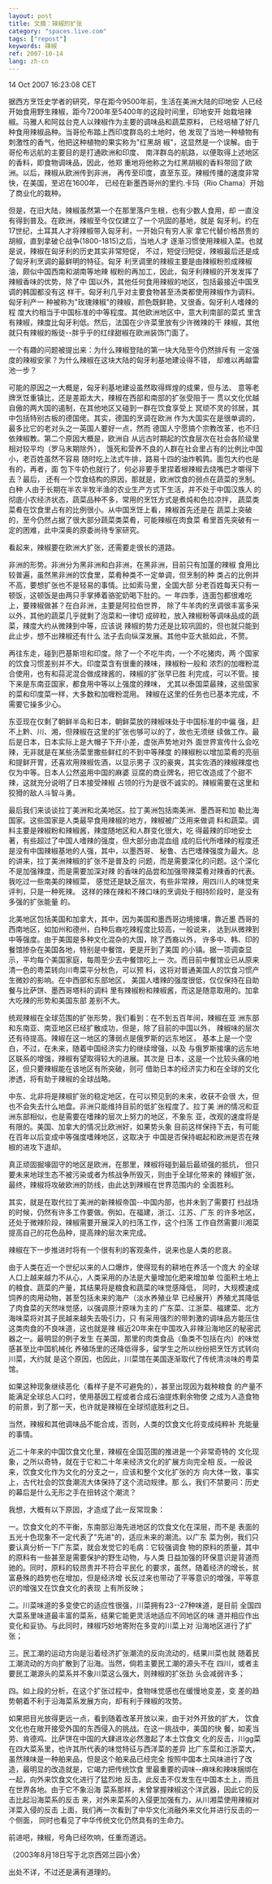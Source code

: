 ```yaml
---
layout: post
title: 文摘：辣椒的扩张
category: "spaces.live.com"
tags: ["repost"]
keywords: 辣椒
ref: 2007-10-14
lang: zh-cn
---
```


14 Oct 2007 16:23:08 CET

据西方烹饪史学者的研究，早在距今9500年前，生活在美洲大陆的印地安
人已经开始食用野生辣椒，距今7200年至5400年的这段时间里，印地安开
始栽培辣椒。马雅人和阿兹台克人以辣椒作为主要的调味品和蔬菜原料，
已经培植了好几种食用辣椒品种。当哥伦布踏上西印度群岛的土地时，他
发现了当地一种植物有刺激性的香气，他把这种植物的果实称为"红黑胡
椒"，这显然是一个误解。由于哥伦布远航的主要目的是打通欧洲和印度、
南洋群岛的航路，以便取得上述地区的香料，即食物调味品，因此，他郑
重地将他称之为红黑胡椒的香料带回了欧洲。以后，辣椒从欧洲传到非洲，
再传至印度，直至东亚。辣椒传播的速度非常快，在美国，至迟在1600年，
已经在新墨西哥州的里约.卡玛（Rio Chama）开始了商业化的栽种。

但是，在旧大陆，辣椒虽然第一个在那里落户生根，也有少数人食用，却
一直没有得到普及。在欧洲，辣椒至今仅仅建立了一个巩固的基地，就是
匈牙利。约在17世纪，土耳其人才将辣椒带入匈牙利，一开始只有穷人家
拿它代替价格昂贵的胡椒，直到拿破仑战争(1800-1815)之后，当地人才
逐渐习惯使用辣椒入菜。也就是说，辣椒在匈牙利的历史其实非常短促，
不过，短促归短促，辣椒最后还是成了匈牙利烹调的最鲜明的特征。匈牙
利烹调里的辣椒主要是由辣椒粉煎成辣椒油，颇似中国西南和湖南等地辣
椒粉的再加工，因此，匈牙利辣椒的开发发挥了辣椒香味的优势，除了中
国以外，其他任何食用辣椒的地区，包括最接近中国烹调的韩国都没有这
样干。匈牙利几乎对主要食物甚至汤类都使用辣椒作为调料。匈牙利产一
种被称为"玫瑰辣椒"的辣椒，颜色既鲜艳，又很香。匈牙利人嗜辣的程
度大约相当于中国标准的中等程度。其他欧洲地区中，意大利南部的菜式
里含有辣椒，辣度比匈牙利低。然后，法国在少许菜里放有少许微辣的干
辣椒，其他就只有辣椒的叛徒--胖乎乎的红绿甜椒在欧洲装饰门面了。

一个有趣的问题被提出来：为什么辣椒登陆的第一块大陆至今仍然排斥有
一定强度的辣椒安家？为什么辣椒在这块大陆的匈牙利基地建设得不错，
却难以再越雷池一步？

可能的原因之一大概是，匈牙利基地建设虽然取得辉煌的成果，但与法、
意等老牌烹饪重镇比，还是差距太大，辣椒在西部和南部的扩张受阻于一
贯以文化优越自傲的两大国的遏制，在其他地区又碰到一群在饮食享受上
冥顽不灵的邻居，其中包括特别古板的德国佬。其实，德国的烹调在欧洲
作为大国实在是很单调的，最多比它的老对头之一英国人要好一点，然而
德国人宁愿搞个宗教改革，也不归依辣椒教。第二个原因大概是，欧洲自
从远古时期起的饮食层次在社会各阶级里相对较平均（罗马末期除外），
饿死和营养不良的人群在社会里占有的比例比中国小，老百姓虽然不容易
随时吃上法式牛排，路易十四的油炸鹌鹑。面包大约也是有的，再者，面
包下牛奶也就行了，何必非要手里捏着根辣椒去烧嘴巴才嚼得下去？最后，
还有一个饮食结构的原因，那就是，欧洲饮食的弱点在蔬菜的烹制。白种
人由于长期在半农半牧半渔的农业生产方式下生活，并不处于中国汉族人
的彻底小农经济状态，蔬菜品种不多，常用的烹饪方式是煮炖和色拉凉拌，
蔬菜类菜肴在饮食里占有的比例很小。从中国烹饪上看，辣椒首先还是在
蔬菜上突破的，至今仍然占据了很大部分蔬菜类菜肴，可能辣椒在肉食菜
肴里首先突破有一定的困难，此中深奥的原委尚待专家研究。

看起来，辣椒要在欧洲大扩张，还需要走很长的道路。

非洲的形势。非洲分为黑非洲和白非洲，在黑非洲，目前只有加蓬的辣椒
食用比较普遍，虽然黑非洲的饮食里，菜肴种类不一定单调，但烹制的种
类占的比例并不高，要想扩张也不是轻易的事情。比如索马里，全国大部
分老百姓每天只有一顿饭，这顿饭是由两只手掌捧着骆驼奶喝下肚的。一
年四季，连面包都很难吃上，要辣椒做甚？在白非洲，主要是阿拉伯世界，
除了牛羊肉的烹调很丰富多采以外，其他的蔬菜几乎就剩了泡菜和一律切
成碎粒，放入辣椒粉等调味品成的蔬菜，辣度大约从微辣到中等，应该说
辣椒的势力还是比较巩固的，但也就只能到此止步，想不出辣椒还有什么
法子去向纵深发展。其他中亚大抵如此，不赘。

再往东走，碰到巴基斯坦和印度。除了一个不吃牛肉，一个不吃猪肉，两
个国家的饮食习惯差别并不大。印度菜含有很重的辣味，辣椒粉一般和
浓烈的加喱粉混合使用，也有和蒜泥混合做成辣酱的，辣椒的扩张早已胜
利完成，可以不管。接下来是东南亚国家，都食用中等以上强度的辣味，
尤其以泰国菜最辣，这些国家的菜和印度菜一样，大多数和加喱粉混用。
辣椒在这里的任务也已基本完成，不需要它操多少心。

东亚现在仅剩了朝鲜半岛和日本，朝鲜菜放的辣椒味处于中国标准的中偏
强，赶不上黔、川、湘，但辣椒在这里的扩张也够可以的了，故也无须继
续做工作。最后是日本，日本实际上是大帽子下开小差，虚张声势地对外
面世界宣传什么会吃辣，无非就是在某些汤菜里撒些鲜红的不到中等辣度
的辣椒粉以增加菜肴的亮丽和提鲜开胃，还喜欢用辣椒佐酒，以显示男子
汉的豪爽，其实佐酒的辣椒辣度也仅为中等。日本人公然盗用中国的麻婆
豆腐的商业牌名，把它改造成了个甜不辣，这就充分说明了日本接受辣椒
占领的行为是很不诚实的。辣椒需要在这里和狡猾的敌人斗智斗勇。

最后我们来谈谈拉丁美洲和北美地区。拉丁美洲包括南美洲、墨西哥和加
勒比海国家。这些国家是人类最早食用辣椒的地方，辣椒被广泛用来做调
料和蔬菜。调料主要是辣椒粉和辣椒酱，辣度随地区和人群变化很大，吃
得最辣的印地安土著，有些超过了中国人嗜辣的强度，但大部分由混血组
成的后代所嗜辣的程度还是没有中国辣椒基地的人强，其中，以墨西哥、
秘鲁、古巴嗜辣强度为最大。总的讲来，拉丁美洲辣椒的扩张不是普及的
问题，而是需要深化的问题。这个深化不是加强辣度，而是需要加深对辣
的香味的品尝和加强带辣菜肴对辣香的代表。我吃过一些南美的辣椒菜，
感觉还是缺乏层次，有些非常辣，用四川人的味觉来评判，只是一种死辣。
这样的辣在辣和不辣口味的烹调处于相持阶段时，是没有多强的扩张能量
的。

北美地区包括美国和加拿大，其中，因为美国和墨西哥边境接壤，靠近墨
西哥的西南地区，如加州和德州，白种后裔吃辣程度比较高，一般说来，
达到从微辣到中等强度。由于美国是多种文化混杂的大国，除了西裔以外，
许多中、韩、印的餐馆掺杂在美国各地，特别是中餐馆，更是开到了美国
的小镇。据一项调查显示，平均每个美国家庭，每周至少去中餐馆吃上一
次。而目前中餐馆业已从原来清一色的粤菜转向川粤菜平分秋色，可以预
料，这将对普通美国人的饮食习惯产生微妙的影响。在中西部和东部地区，
美国人嗜辣的强度很低，仅仅保持在自助餐与比萨饼、墨西哥塔科的调料
里有辣椒粉和辣椒酱，而这是随意取用的。加拿大吃辣的形势和美国东部
差别不大。

统观辣椒在全球范围的扩张形势，我们看到：在不到五百年间，辣椒在亚
洲东部和东南亚、南亚地区已经扩散成功，但是，除了目前的中国以外，
辣椒味的层次还有待提高。辣椒在这一地区的薄弱点是俄罗斯的远东地区，
基本上是一个空白，不过，在未来，随着中国经济实力的继续增强，以及
与俄罗斯接壤的远东地区联系的增强，辣椒有望取得较大的进展。其次是
日本，这是一个比较头痛的地区，但只要辣椒能在该地区有所突破，则可
借助日本的经济实力和在全球的文化渗透，将有助于辣椒的全球战略。

中东、北非将是辣椒扩张的稳定地区，在可以预见到的未来，收获不会很
大，但也不会失去什么地盘。非洲只能维持目前的低扩张程度了。拉丁美
洲的情况和亚洲东部相似，也是需要在嗜辣的层次上努力的地区，不象东
亚，改观的速度将是有限的。美国、加拿大的情况比欧洲好，如果势头象
目前这样保持下去，有可能在百年以后变成中等强度嗜辣地区，这取决于
中国是否保持崛起和欧洲是否在辣椒的进攻下退却。

真正顽固掘壕固守的地区是欧洲，在那里，辣椒将碰到最后最顽强的抵抗，
但只要未来地球生态不被污染或者为核战争所毁灭，则由于全球化带来的
辣椒扩张，最终，辣椒将攻破欧洲的防线，由此达到辣椒在世界范围内的
全面胜利。

其实，就是在取代拉丁美洲的新辣椒帝国--中国内部，也并未到了需要打
扫战场的时候，仍然有许多工作要做。例如，在福建，浙江、江苏、广东
的许多地区，还处于微辣阶段，辣椒需要开展深入的扫荡工作，这个扫荡
工作自然需要川湘菜提高自己的花色品种，提高辣的层次来完成。

辣椒在下一步推进时将有一个很有利的客观条件，说来也是人类的悲哀。

由于人类在近一个世纪以来的人口爆炸，使得现有的耕地在养活一个庞大
的全球人口上越来越力不从心，人类采用的办法是大量增加化肥来增加单
位面积土地上的粮食、蔬菜的产量，其结果将是粮食和蔬菜的味觉感降低，
同时，大规模速成饲养的肉用动物，甚至包括未来的海产（淡水养殖业早
已经展开）养殖尤其降低了肉食菜的天然味觉感，以强调原汁原味为主的
广东菜、江浙菜、福建菜、北方海味菜将对其子民越来越失去吸引力，只
有采用强烈的带刺激的调味品方能压住这类肉食的不良味道，这也就是辣
椒近20年来在中国攻入非辣沿海地区的秘密武器之一。最明显的例子发生
在美国，那里的肉类食品（鱼类不包括在内）的味觉感甚至比中国机械化
养殖场里的还降低得多，留学生之所以纷纷把烹饪方式转向川菜，大约就
是这个原因，也因此，川菜馆在美国逐渐取代了传统清淡味的粤菜馆。

如果这种现象继续恶化（看样子是不可避免的），甚至出现因为栽种粮食
的产量不能满足全球总人口时，使用基因工程或者合成石油提炼剩余物使
之成为人造食物的前景，到了那一天，也许就是辣椒在全球彻底胜利之日。

当然，辣椒和其他调味品不能合成，否则，人类的饮食文化将变成纯粹补
充能量的事情。

近二十年来的中国饮食文化里，辣椒在全国范围的推进是一个非常奇特的
文化现象，之所以奇特，就在于它和二十年来经济文化的扩展方向完全相
反。一般说来，饮食文化作为文化的分支之一，应该和整个文化扩张的方
向大体一致，事实上，古代社会的饮食潮流大体保持了这个流动规律。那
么，我们不禁要问：历史的幕后是什么无形之手在扭转这个潮流？

我想，大概有以下原因，才造成了此一反常现象：

一。饮食文化的不平衡，东南部沿海先进地区的饮食文化在深层，而不是
表面的五光十色现象不一定代表了"先进"的，适应未来的潮流。以广东
菜为例，我们只要认真分析一下广东菜，就会发觉它的毛病：它较强调食
物的原料的质量，其中的原料有一些甚至是需要保护的野生动物，与人类
日益加强的环保意识是背道而驰的。同时，原料的较昂贵并不符合平民化
的要求，虽然，随着经济的增长，贫富悬殊的趋势也在增加，但是经济增
长反过来也带动了平等意识的增强，平等意识的增强又在饮食文化的表现
上有所反映；

二。川菜味道的多变使它的适应性很强，川菜拥有23--27种味道，是目前
全国四大菜系里味道最丰富的菜系，结果它能更灵活地适应不同地区的味
道并相应作出变化和妥协。与此同时，辣椒巧妙地寄附在多变的川菜上对
沿海地区进行了扩张；

三。民工潮的运动方向是沿着经济扩张潮流的反向流动的，结果川菜也就
随着民工潮流动的方向扩散到了沿海。当然，倘若主要民工潮的源头不在
四川，或者主要民工潮源头的菜系并不象川菜这么强大，则辣椒的扩张劲
头会减弱许多；

四。如上段的分析，在这个扩张过程中，食物味觉感也在缓慢地变差，变
差的趋势朝着不利于沿海菜系发展方向，却有利于辣椒的攻势。

如果把目光放得更远一点，看到随着改革开放以来，由于对外开放的扩大，
饮食文化也在敞开接受外国的东西侵入的挑战。在这一挑战中，美国的快
餐，如麦当劳、肯德鸡、比萨饼在中国的大肆进攻必然激起了本土饮食文
化的反击，川gg菜在四大菜系里，也许其所代表的味觉特征与西洋菜的差异
比广东菜和江浙菜大，虽然辣味是一种舶来品，但是这个舶来品已经完全
按照中国本土风味进行了改造，最明显的改造就是，它竭力把传统饮食
里最重要的调味--麻味和辣味捆绑在一起，向外来饮食文化进行了猛烈地
反击。此反击不仅发生在中国本土上，而且在世界各地。由于它不象沿海
菜系那样，未曾掌握辣椒这个洋武器，因此它的反击比起沿海菜系的反击
来，对外来菜系的入侵更加强有力，从川湘菜使用辣椒对洋菜入侵的反击
上面，我们再一次看到了中华文化消融外来文化并进行反击的一个侧面，
同时也看见了中华传统文化仍然具有的生命力。

前进吧，辣椒，号角已经吹响，任重而道远。

（2003年8月18日写于北京西郊兰园小舍）

出处不详，不过还是满有道理的。

